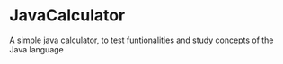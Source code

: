 # JavaCalculator
A simple java calculator, to test funtionalities and study concepts of the Java language 
